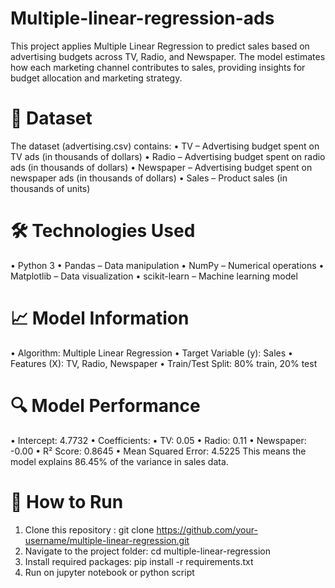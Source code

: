 # Multiple-linear-regression-ads
This project applies Multiple Linear Regression to predict sales based on advertising budgets across TV, Radio, and Newspaper. The model estimates how each marketing channel contributes to sales, providing insights for budget allocation and marketing strategy.

# 📂 Dataset
The dataset (advertising.csv) contains:
• TV – Advertising budget spent on TV ads (in thousands of dollars)
• Radio – Advertising budget spent on radio ads (in thousands of dollars)
• Newspaper – Advertising budget spent on newspaper ads (in thousands of dollars)
• Sales – Product sales (in thousands of units)

# 🛠️ Technologies Used
• Python 3
• Pandas – Data manipulation
• NumPy – Numerical operations
• Matplotlib – Data visualization
• scikit-learn – Machine learning model

# 📈 Model Information
• Algorithm: Multiple Linear Regression
• Target Variable (y): Sales
• Features (X): TV, Radio, Newspaper
• Train/Test Split: 80% train, 20% test

# 🔍 Model Performance
• Intercept: 4.7732
• Coefficients:
• TV: 0.05
• Radio: 0.11
• Newspaper: -0.00
• R² Score: 0.8645
• Mean Squared Error: 4.5225
 This means the model explains 86.45% of the variance in sales data.

# 🚀 How to Run
1. Clone this repository :
   git clone https://github.com/your-username/multiple-linear-regression.git
2. Navigate to the project folder:
   cd multiple-linear-regression
3. Install required packages:
   pip install -r requirements.txt
4. Run on jupyter notebook or python script
